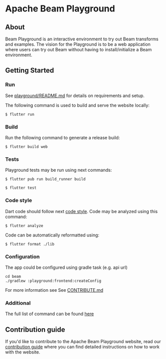 <!--
    Licensed to the Apache Software Foundation (ASF) under one
    or more contributor license agreements.  See the NOTICE file
    distributed with this work for additional information
    regarding copyright ownership.  The ASF licenses this file
    to you under the Apache License, Version 2.0 (the
    "License"); you may not use this file except in compliance
    with the License.  You may obtain a copy of the License at

      http://www.apache.org/licenses/LICENSE-2.0

    Unless required by applicable law or agreed to in writing,
    software distributed under the License is distributed on an
    "AS IS" BASIS, WITHOUT WARRANTIES OR CONDITIONS OF ANY
    KIND, either express or implied.  See the License for the
    specific language governing permissions and limitations
    under the License.
-->

# Apache Beam Playground

## About

Beam Playground is an interactive environment to try out Beam transforms and examples. The vision for the Playground is to be a web application where users can try out Beam without having to install/initialize a Beam environment.

## Getting Started

### Run

See [playground/README.md](../README.md) for details on requirements and setup.

The following command is used to build and serve the website locally:

`$ flutter run`

### Build

Run the following command to generate a release build:

`$ flutter build web`

### Tests

Playground tests may be run using next commands:

`$ flutter pub run build_runner build`

`$ flutter test`

### Code style

Dart code should follow next [code style](https://dart-lang.github.io/linter/lints/index.html). Code
may be analyzed using this command:

`$ flutter analyze`

Code can be automatically reformatted using:

`$ flutter format ./lib`

### Configuration

The app could be configured using gradle task (e.g. api url)

```
cd beam
./gradlew :playground:frontend:createConfig
```

For more information see See [CONTRIBUTE.md](CONTRIBUTE.md)

### Additional

The full list of command can be found [here](https://flutter.dev/docs/reference/flutter-cli)

## Contribution guide

If you'd like to contribute to the Apache Beam Playground website, read
our [contribution guide](CONTRIBUTE.md) where you can find detailed instructions on how to work with
the website.
